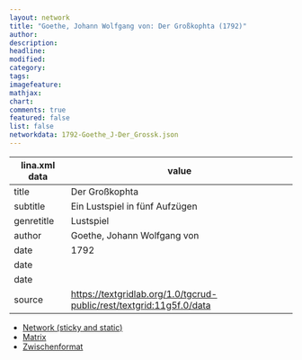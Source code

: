 ```yaml
---
layout: network
title: "Goethe, Johann Wolfgang von: Der Großkophta (1792)"
author:
description:
headline:
modified:
category:
tags:
imagefeature: 
mathjax: 
chart: 
comments: true
featured: false
list: false
networkdata: 1792-Goethe_J-Der_Grossk.json
---
```

lina.xml data  | value
------------- | -------------
title|Der Großkophta
subtitle|Ein Lustspiel in fünf Aufzügen
genretitle|Lustspiel
author|Goethe, Johann Wolfgang von
date|1792
date|
date|
source|https://textgridlab.org/1.0/tgcrud-public/rest/textgrid:11g5f.0/data


* [Network (sticky and static)](/network198)
* [Matrix](/matrix198)
* [Zwischenformat](/lina198 )

